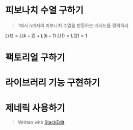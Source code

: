 # 피보나치 수열 구하기
> 1에서 n까지의 피보나치 수열을 반환하는 메서드를 정의하라

$L(k) = L(k-2) + L(k-1)$
$L(1) = L(2) = 1$

# 팩토리얼 구하기

# 라이브러리 기능 구현하기

# 제네릭 사용하기




> Written with [StackEdit](https://stackedit.io/).
<!--stackedit_data:
eyJoaXN0b3J5IjpbMzY1NzE0Nzg5LDE3NTkxODcxNzJdfQ==
-->